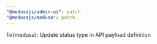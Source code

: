```yaml
---
"@medusajs/admin-ui": patch
"@medusajs/medusa": patch
---
```


fix(medusa): Update status type in API payload definition
